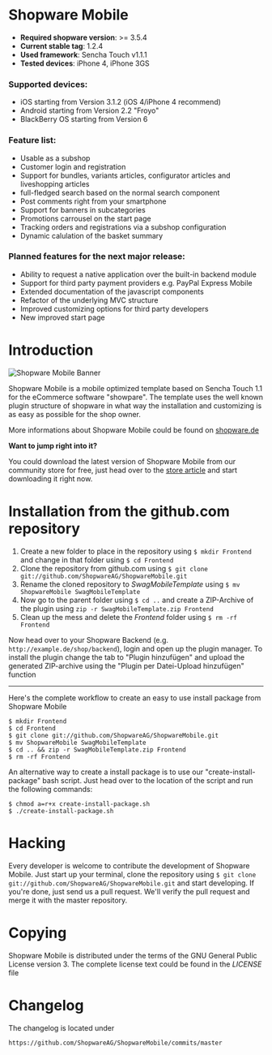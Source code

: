 # Shopware Mobile

- **Required shopware version**: >= 3.5.4
- **Current stable tag**: 1.2.4
- **Used framework**: Sencha Touch v1.1.1
- **Tested devices**: iPhone 4, iPhone 3GS

### Supported devices:

* iOS starting from Version 3.1.2 (iOS 4/iPhone 4 recommend)
* Android starting from Version 2.2 "Froyo"
* BlackBerry OS starting from Version 6

### Feature list:

* Usable as a subshop
* Customer login and registration
* Support for bundles, variants articles, configurator articles and liveshopping articles
* full-fledged search based on the normal search component
* Post comments right from your smartphone
* Support for banners in subcategories
* Promotions carrousel on the start page
* Tracking orders and registrations via a subshop configuration
* Dynamic calulation of the basket summary

### Planned features for the next major release:

* Ability to request a native application over the built-in backend module
* Support for third party payment providers e.g. PayPal Express Mobile
* Extended documentation of the javascript components
* Refactor of the underlying MVC structure
* Improved customizing options for third party developers
* New improved start page

# Introduction

![Shopware Mobile Banner](http://wiki.shopware.de/images/articles/f3cd41215e9f495a07e18194567dc910.jpg)

Shopware Mobile is a mobile optimized template based on Sencha Touch 1.1 for the eCommerce software "showpare". The template
uses the well known plugin structure of shopware in what way the installation and customizing is as easy as possible for
the shop owner.

More informations about Shopware Mobile could be found on [shopware.de](http://www.shopware.de/die-shopsoftware/Shopware-Mobile/, "Shopware Mobile on shopware.de")

**Want to jump right into it?**

You could download the latest version of Shopware Mobile from our community store for free, just head over to the [store article](http://store.shopware.de/template-design/shopware-mobile-beta)
and start downloading it right now.


# Installation from the github.com repository

1. Create a new folder to place in the repository using `$ mkdir Frontend` and change in that folder using `$ cd Frontend`
2. Clone the repository from github.com using `$ git clone git://github.com/ShopwareAG/ShopwareMobile.git`
3. Rename the cloned repository to *SwagMobileTemplate* using `$ mv ShopwareMobile SwagMobileTemplate`
4. Now go to the parent folder using `$ cd ..` and create a ZIP-Archive of the plugin using `zip -r SwagMobileTemplate.zip Frontend`
5. Clean up the mess and delete the *Frontend* folder using `$ rm -rf Frontend`

Now head over to your Shopware Backend (e.g. `http://example.de/shop/backend`), login and open up the plugin manager. To install the plugin change the tab to "Plugin hinzuf&uuml;gen" and upload the generated ZIP-archive using the "Plugin per Datei-Upload hinzuf&uuml;gen" function

---

Here's the complete workflow to create an easy to use install package from Shopware Mobile

	$ mkdir Frontend
	$ cd Frontend
	$ git clone git://github.com/ShopwareAG/ShopwareMobile.git
	$ mv ShopwareMobile SwagMobileTemplate
	$ cd .. && zip -r SwagMobileTemplate.zip Frontend
	$ rm -rf Frontend

An alternative way to create a install package is to use our "create-install-package" bash script. Just head over to the location of the script and run the following commands:

	$ chmod a=r+x create-install-package.sh
	$ ./create-install-package.sh
    
# Hacking

Every developer is welcome to contribute the development of Shopware Mobile. Just start up your terminal, clone the repository using `$ git clone git://github.com/ShopwareAG/ShopwareMobile.git` and start developing.
If you're done, just send us a pull request. We'll verify the pull request and merge it with the master repository.

# Copying

Shopware Mobile is distributed under the terms of the GNU General Public License version 3. The complete license text could be found in the *LICENSE* file

# Changelog

The changelog is located under

`https://github.com/ShopwareAG/ShopwareMobile/commits/master`
